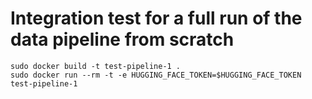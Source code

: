 # Integration test for a full run of the data pipeline from scratch

```
sudo docker build -t test-pipeline-1 .
sudo docker run --rm -t -e HUGGING_FACE_TOKEN=$HUGGING_FACE_TOKEN test-pipeline-1
```
